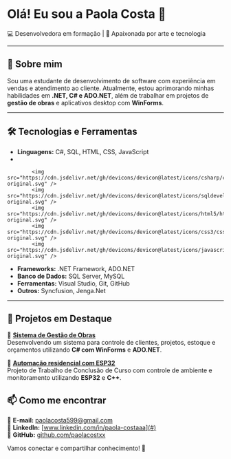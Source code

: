 # Olá! Eu sou a Paola Costa 👋

💻 Desenvolvedora em formação | 🎨 Apaixonada por arte e tecnologia

---

## 🚀 Sobre mim
Sou uma estudante de desenvolvimento de software com experiência em vendas e atendimento ao cliente. Atualmente, estou aprimorando minhas habilidades em **.NET, C# e ADO.NET**, além de trabalhar em projetos de **gestão de obras** e aplicativos desktop com **WinForms**.

---

## 🛠 Tecnologias e Ferramentas

- **Linguagens:** C#, SQL, HTML, CSS, JavaScript
- 
          
            <img src="https://cdn.jsdelivr.net/gh/devicons/devicon@latest/icons/csharp/csharp-original.svg" />
            <img src="https://cdn.jsdelivr.net/gh/devicons/devicon@latest/icons/sqldeveloper/sqldeveloper-original.svg" />
            <img src="https://cdn.jsdelivr.net/gh/devicons/devicon@latest/icons/html5/html5-original.svg" />
            <img src="https://cdn.jsdelivr.net/gh/devicons/devicon@latest/icons/css3/css3-original.svg" />
            <img src="https://cdn.jsdelivr.net/gh/devicons/devicon@latest/icons/javascript/javascript-original.svg" />
          
          
            
          
          
- **Frameworks:** .NET Framework, ADO.NET
- **Banco de Dados:** SQL Server, MySQL
- **Ferramentas:** Visual Studio, Git, GitHub
- **Outros:** Syncfusion, Jenga.Net

---

## 📌 Projetos em Destaque

🔹 **[Sistema de Gestão de Obras](#)**  
Desenvolvendo um sistema para controle de clientes, projetos, estoque e orçamentos utilizando **C# com WinForms** e **ADO.NET**.

🔹 **[Automação residencial com ESP32](#)**  
Projeto de Trabalho de Conclusão de Curso com controle de ambiente e monitoramento utilizando **ESP32** e **C++**.



## 📫 Como me encontrar
📩 **E-mail:** paolacosta599@gmail.com  
🔗 **LinkedIn:** [www.linkedin.com/in/paola-costaaa](#)  
🐙 **GitHub:** [github.com/paolacostxx](#)

Vamos conectar e compartilhar conhecimento! 🚀
